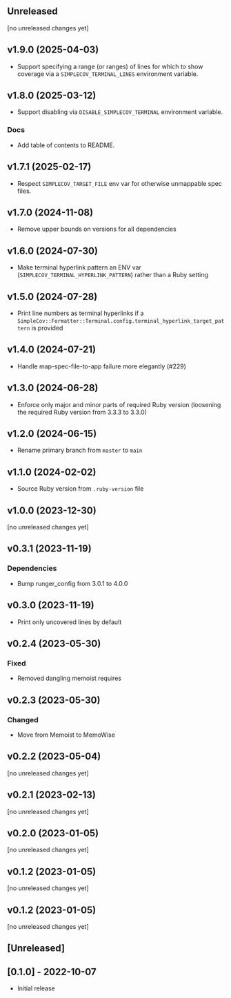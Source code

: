 ## Unreleased
[no unreleased changes yet]

## v1.9.0 (2025-04-03)
- Support specifying a range (or ranges) of lines for which to show coverage via a `SIMPLECOV_TERMINAL_LINES` environment variable.

## v1.8.0 (2025-03-12)
- Support disabling via `DISABLE_SIMPLECOV_TERMINAL` environment variable.

### Docs
- Add table of contents to README.

## v1.7.1 (2025-02-17)
- Respect `SIMPLECOV_TARGET_FILE` env var for otherwise unmappable spec files.

## v1.7.0 (2024-11-08)
- Remove upper bounds on versions for all dependencies

## v1.6.0 (2024-07-30)
- Make terminal hyperlink pattern an ENV var (`SIMPLECOV_TERMINAL_HYPERLINK_PATTERN`) rather than a Ruby setting

## v1.5.0 (2024-07-28)
- Print line numbers as terminal hyperlinks if a `SimpleCov::Formatter::Terminal.config.terminal_hyperlink_target_pattern` is provided

## v1.4.0 (2024-07-21)
- Handle map-spec-file-to-app failure more elegantly (#229)

## v1.3.0 (2024-06-28)
- Enforce only major and minor parts of required Ruby version (loosening the required Ruby version from 3.3.3 to 3.3.0)

## v1.2.0 (2024-06-15)
- Rename primary branch from `master` to `main`

## v1.1.0 (2024-02-02)
- Source Ruby version from `.ruby-version` file

## v1.0.0 (2023-12-30)
[no unreleased changes yet]

## v0.3.1 (2023-11-19)
### Dependencies
- Bump runger_config from 3.0.1 to 4.0.0

## v0.3.0 (2023-11-19)

- Print only uncovered lines by default

## v0.2.4 (2023-05-30)
### Fixed
- Removed dangling memoist requires

## v0.2.3 (2023-05-30)
### Changed
- Move from Memoist to MemoWise

## v0.2.2 (2023-05-04)
[no unreleased changes yet]

## v0.2.1 (2023-02-13)
[no unreleased changes yet]

## v0.2.0 (2023-01-05)
[no unreleased changes yet]

## v0.1.2 (2023-01-05)
[no unreleased changes yet]

## v0.1.2 (2023-01-05)
[no unreleased changes yet]

## [Unreleased]

## [0.1.0] - 2022-10-07

- Initial release
